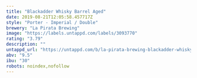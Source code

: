 ```yaml
---
title: "Blackadder Whisky Barrel Aged"
date: 2019-08-21T12:05:58.457717Z
style: "Porter - Imperial / Double"
brewery: "La Pirata Brewing"
image: "https://labels.untappd.com/labels/3093770"
rating: "3.79"
description: ""
untappd_url: "https://untappd.com/b/la-pirata-brewing-blackadder-whisky-barrel-aged/3093770"
abv: "9.5"
ibu: "30"
robots: noindex,nofollow
---
```

